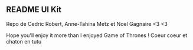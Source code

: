 ## README UI Kit 

Repo de Cedric Robert, Anne-Tahina Metz et Noel Gagnaire <3 <3 

Hope you'll enjoy it more than I enjoyed Game of Thrones ! 
Coeur coeur et chaton en tutu 